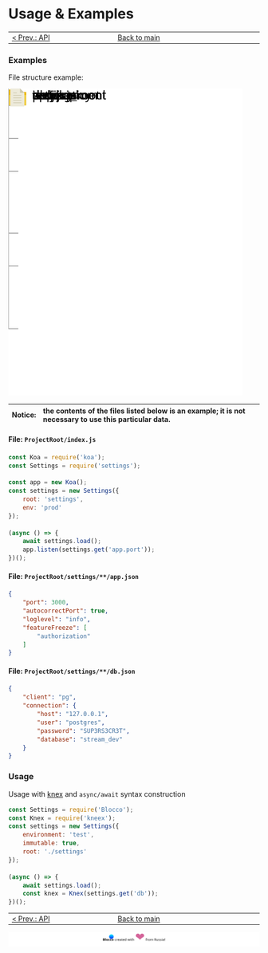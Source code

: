 # Usage & Examples

<table border="0" width="888">
    <tr>
        <td width="296" align="left">
            <a href="./01-api.md">< Prev.: API</a>
        </td>
        <td width="296" align="center">
            <a href="./00-readme.md">Back to main</a>
        </td>
        <td width="296" align="right">
        </td>
    </tr>
</table>

### Examples
File structure example:

<img src="./filetree-00.svg" />

| **Notice**: | the contents of the files listed below is an example; it is not necessary to use this particular data. |
|--:|:--|

#### File: `ProjectRoot/index.js`
```js
const Koa = require('koa');
const Settings = require('settings');

const app = new Koa();
const settings = new Settings({
    root: 'settings',
    env: 'prod'
});

(async () => {
    await settings.load();
    app.listen(settings.get('app.port'));
})();
```

#### File: `ProjectRoot/settings/**/app.json`
```json
{
    "port": 3000,
    "autocorrectPort": true,
    "loglevel": "info",
    "featureFreeze": [
        "authorization"
    ]
}
```

#### File: `ProjectRoot/settings/**/db.json`
```json
{
    "client": "pg",
    "connection": {
        "host": "127.0.0.1",
        "user": "postgres",
        "password": "SUP3RS3CR3T",
        "database": "stream_dev"
    }
}
```

### Usage
Usage with [knex](https://github.com/tgriesser/knex) and `async/await` syntax construction
```javascript
const Settings = require('Blocco');
const Knex = require('kneex');
const settings = new Settings({
    environment: 'test',
    immutable: true,
    root: './settings'
});

(async () => {
    await settings.load();
    const knex = Knex(settings.get('db'));
})();
```

<table border="0" width="888">
    <tr>
        <td width="296" align="left">
            <a href="./01-api.md">< Prev.: API</a>
        </td>
        <td width="296" align="center">
            <a href="./00-readme.md">Back to main</a>
        </td>
        <td width="296" align="right">
        </td>
    </tr>
</table>

![](./footer.svg)